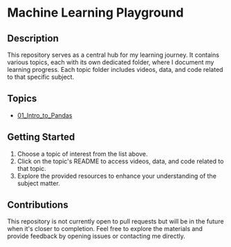 # Machine Learning Playground

## Description

This repository serves as a central hub for my learning journey. It contains various topics, each with its own dedicated folder, where I document my learning progress. Each topic folder includes videos, data, and code related to that specific subject.

## Topics

- [01_Intro_to_Pandas](01_Intro_to_Pandas)

## Getting Started

1. Choose a topic of interest from the list above.
2. Click on the topic's README to access videos, data, and code related to that topic.
3. Explore the provided resources to enhance your understanding of the subject matter.

## Contributions

This repository is not currently open to pull requests but will be in the future when it's closer to completion. Feel free to explore the materials and provide feedback by opening issues or contacting me directly.
